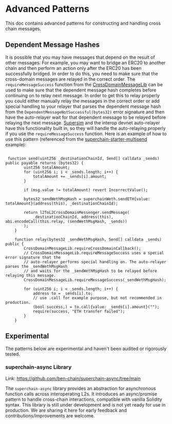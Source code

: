 # Advanced Patterns

This doc contains advanced patterns for constructing and handling cross chain messages.

## Dependent Message Hashes

It is possible that you may have messages that depend on the result of other messages. For example, you may want to bridge an ERC20 to another chain and then perform an action only after the ERC20 has been successfully bridged. In order to do this, you need to make sure that the cross-domain messages are relayed in the correct order. The `requireMessageSuccess` function from the [CrossDomainMessageLib](https://github.com/ethereum-optimism/interop-lib/blob/main/src/libraries/CrossDomainMessageLib.sol) can be used to make sure that the dependent message hash completes before continuing on to relay next message. In order to get this to relay properly you could either manually relay the messages in the correct order or add special handling to your relayer that parses the dependent message hash from the `DependentMessageNotSuccessful(bytes32)` error signature and then have the auto-relayer wait for that dependent message to be relayed before relaying the next message. [Supersim](https://github.com/ethereum-optimism/supersim) and the interop devnet auto-relayer have this functionality built in, so they will handle the auto-relaying properly if you use the `requireMessageSuccess` function. Here is an example of how to use this pattern (referenced from the [superchain-starter-multisend](https://github.com/ethereum-optimism/superchain-starter-multisend/blob/main/contracts/src/CrossChainMultisend.sol) example):

```solidity

 function send(uint256 _destinationChainId, Send[] calldata _sends) public payable returns (bytes32) {
        uint256 totalAmount;
        for (uint256 i; i < _sends.length; i++) {
            totalAmount += _sends[i].amount;
        }

        if (msg.value != totalAmount) revert IncorrectValue();

        bytes32 sendWethMsgHash = superchainWeth.sendETH{value: totalAmount}(address(this), _destinationChainId);

        return l2ToL2CrossDomainMessenger.sendMessage(
            _destinationChainId, address(this), abi.encodeCall(this.relay, (sendWethMsgHash, _sends))
        );
    }

    function relay(bytes32 _sendWethMsgHash, Send[] calldata _sends) public {
        CrossDomainMessageLib.requireCrossDomainCallback();
        // CrossDomainMessageLib.requireMessageSuccess uses a special error signature that the
        // auto-relayer performs special handling on. The auto-relayer parses the _sendWethMsgHash
        // and waits for the _sendWethMsgHash to be relayed before relaying this message.
        CrossDomainMessageLib.requireMessageSuccess(_sendWethMsgHash);

        for (uint256 i; i < _sends.length; i++) {
            address to = _sends[i].to;
            // use .call for example purpose, but not recommended in production.
            (bool success,) = to.call{value: _sends[i].amount}("");
            require(success, "ETH transfer failed");
        }
    }

```

## Experimental

The patterns below are experimental and haven't been audited or rigorously tested.

### superchain-async Library

Link: https://github.com/ben-chain/superchain-async/tree/main

The `superchain-async` library provides an abstraction for asynchronous function calls across interoperating L2s. It introduces an async/promise pattern to handle cross-chain interactions, compatible with vanilla Solidity syntax. This library is still under development and is not yet ready for use in production. We are sharing it here for early feedback and contributions/improvements are welcome.